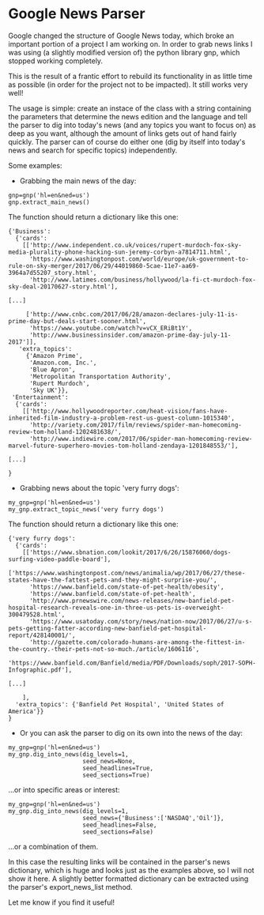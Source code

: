 # Google News Parser

Google changed the structure of Google News today, which broke an important portion of a project I am working on. In order to grab news links I was using (a slightly modified version of) the python library gnp, which stopped working completely.

This is the result of a frantic effort to rebuild its functionality in as little time as possible (in order for the project not to be impacted). It still works very well!

The usage is simple: create an instace of the class with a string containing the parameters that determine the news edition and the language and tell the parser to dig into today's news (and any topics you want to focus on) as deep as you want, although the amount of links gets out of hand fairly quickly. The parser can of course do either one (dig by itself into today's news and search for specific topics) independently.

Some examples:

- Grabbing the main news of the day:
```
gnp=gnp('hl=en&ned=us')
gnp.extract_main_news()
```
The function should return a dictionary like this one:
```
{'Business':
  {'cards':
    [['http://www.independent.co.uk/voices/rupert-murdoch-fox-sky-media-plurality-phone-hacking-sun-jeremy-corbyn-a7814711.html',
      'https://www.washingtonpost.com/world/europe/uk-government-to-rule-on-sky-merger/2017/06/29/44019860-5cae-11e7-aa69-3964a7d55207_story.html',
      'http://www.latimes.com/business/hollywood/la-fi-ct-murdoch-fox-sky-deal-20170627-story.html'],

[...]

     ['http://www.cnbc.com/2017/06/28/amazon-declares-july-11-is-prime-day-but-deals-start-sooner.html',
      'https://www.youtube.com/watch?v=vCX_ERiBt1Y',
      'http://www.businessinsider.com/amazon-prime-day-july-11-2017']],
   'extra_topics':
     {'Amazon Prime',
      'Amazon.com, Inc.',
      'Blue Apron',
      'Metropolitan Transportation Authority',
      'Rupert Murdoch',
      'Sky UK'}},
 'Entertainment':
  {'cards':
    [['http://www.hollywoodreporter.com/heat-vision/fans-have-inherited-film-industry-a-problem-rest-us-guest-column-1015340',
      'http://variety.com/2017/film/reviews/spider-man-homecoming-review-tom-holland-1202481638/',
      'http://www.indiewire.com/2017/06/spider-man-homecoming-review-marvel-future-superhero-movies-tom-holland-zendaya-1201848553/'],

[...]

}
```

- Grabbing news about the topic 'very furry dogs':
```
my_gnp=gnp('hl=en&ned=us')
my_gnp.extract_topic_news('very furry dogs')
```
The function should return a dictionary like this one:
```
{'very furry dogs':
  {'cards':
    [['https://www.sbnation.com/lookit/2017/6/26/15876060/dogs-surfing-video-paddle-board'],
     ['https://www.washingtonpost.com/news/animalia/wp/2017/06/27/these-states-have-the-fattest-pets-and-they-might-surprise-you/',
      'https://www.banfield.com/state-of-pet-health/obesity',
      'https://www.banfield.com/state-of-pet-health',
      'http://www.prnewswire.com/news-releases/new-banfield-pet-hospital-research-reveals-one-in-three-us-pets-is-overweight-300479528.html',
      'https://www.usatoday.com/story/news/nation-now/2017/06/27/u-s-pets-getting-fatter-according-new-banfield-pet-hospital-report/428140001/',
      'http://gazette.com/colorado-humans-are-among-the-fittest-in-the-country.-their-pets-not-so-much./article/1606116',
      'https://www.banfield.com/Banfield/media/PDF/Downloads/soph/2017-SOPH-Infographic.pdf'],

[...]

    ],
  'extra_topics': {'Banfield Pet Hospital', 'United States of America'}}
}
```

- Or you can ask the parser to dig on its own into the news of the day:
```
my_gnp=gnp('hl=en&ned=us')
my_gnp.dig_into_news(dig_levels=1,
                     seed_news=None,
                     seed_headlines=True,
                     seed_sections=True)
```
...or into specific areas or interest:
```
my_gnp=gnp('hl=en&ned=us')
my_gnp.dig_into_news(dig_levels=1,
                     seed_news={'Business':['NASDAQ','Oil']},
                     seed_headlines=False,
                     seed_sections=False)
```
...or a combination of them.

In this case the resulting links will be contained in the parser's news dictionary, which is huge and looks just as the examples above, so I will not show it here. A slightly better formatted dictionary can be extracted using the parser's export_news_list method.

Let me know if you find it useful!
